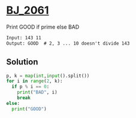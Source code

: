 # [BJ_2061](https://acmicpc.net/problem/2061)

Print GOOD if prime else BAD

```txt
Input: 143 11
Output: GOOD  # 2, 3 ... 10 doesn't divide 143
```

## Solution

```py
p, k = map(int,input().split())
for i in range(2, k):
  if p % i == 0:
    print("BAD", i)
    break
else:
  print("GOOD")
```

